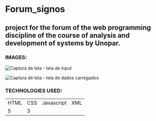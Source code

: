 # Forum_signos

## project for the forum of the web programming discipline of the course of analysis and development of systems by Unopar.

### IMAGES:
![Captura de tela - tela de input](https://github.com/soualeques/forum_signos/assets/82433728/684a5e2d-1168-4022-971d-02b9e9e7529d)

![Captura de tela - tela de dados carregados](https://github.com/soualeques/forum_signos/assets/82433728/bedd36a1-b808-4f09-83b0-0baa688a348a)

### TECHNOLOGIES USED:
<table>
    <tr>
        <td>HTML</td>
        <td>CSS</td>
        <td>Javascript</td>
        <td>XML</td>
    </tr>
    <tr>
    <td>5</td>
    <td>3</td>
    </tr>
</table>


